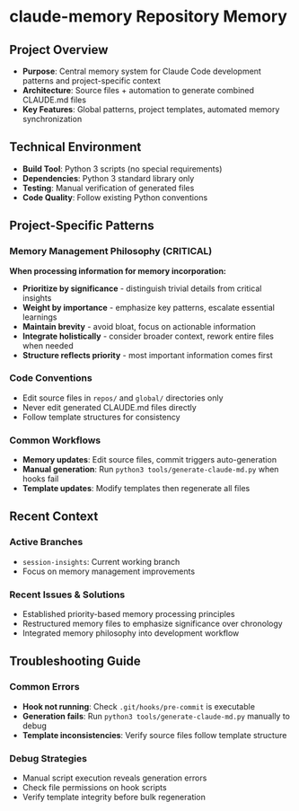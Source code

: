 # claude-memory Repository Memory

## Project Overview

- **Purpose**: Central memory system for Claude Code development patterns and project-specific context
- **Architecture**: Source files + automation to generate combined CLAUDE.md files
- **Key Features**: Global patterns, project templates, automated memory synchronization

## Technical Environment

- **Build Tool**: Python 3 scripts (no special requirements)
- **Dependencies**: Python 3 standard library only
- **Testing**: Manual verification of generated files
- **Code Quality**: Follow existing Python conventions

## Project-Specific Patterns

### Memory Management Philosophy (CRITICAL)

**When processing information for memory incorporation:**

- **Prioritize by significance** - distinguish trivial details from critical insights
- **Weight by importance** - emphasize key patterns, escalate essential learnings
- **Maintain brevity** - avoid bloat, focus on actionable information
- **Integrate holistically** - consider broader context, rework entire files when needed
- **Structure reflects priority** - most important information comes first

### Code Conventions

- Edit source files in `repos/` and `global/` directories only
- Never edit generated CLAUDE.md files directly
- Follow template structures for consistency

### Common Workflows

- **Memory updates**: Edit source files, commit triggers auto-generation
- **Manual generation**: Run `python3 tools/generate-claude-md.py` when hooks fail
- **Template updates**: Modify templates then regenerate all files

## Recent Context

### Active Branches

- `session-insights`: Current working branch
- Focus on memory management improvements

### Recent Issues & Solutions

- Established priority-based memory processing principles
- Restructured memory files to emphasize significance over chronology
- Integrated memory philosophy into development workflow

## Troubleshooting Guide

### Common Errors

- **Hook not running**: Check `.git/hooks/pre-commit` is executable
- **Generation fails**: Run `python3 tools/generate-claude-md.py` manually to debug
- **Template inconsistencies**: Verify source files follow template structure

### Debug Strategies

- Manual script execution reveals generation errors
- Check file permissions on hook scripts
- Verify template integrity before bulk regeneration
